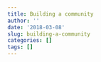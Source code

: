 ```yaml
---
title: Building a community
author: ''
date: '2018-03-08'
slug: building-a-community
categories: []
tags: []
---
```


